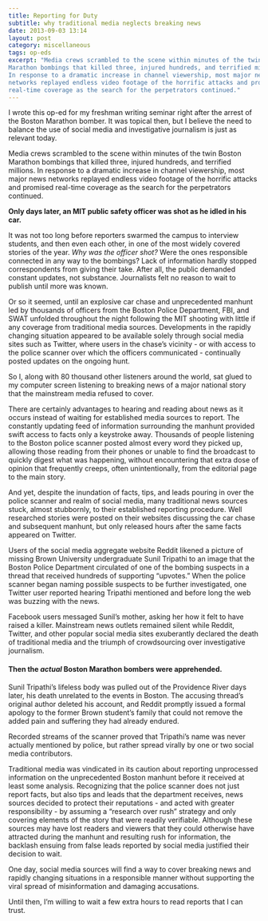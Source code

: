 ```yaml
---
title: Reporting for Duty
subtitle: why traditional media neglects breaking news
date: 2013-09-03 13:14
layout: post
category: miscellaneous
tags: op-eds
excerpt: "Media crews scrambled to the scene within minutes of the twin Boston 
Marathon bombings that killed three, injured hundreds, and terrified millions. 
In response to a dramatic increase in channel viewership, most major news 
networks replayed endless video footage of the horrific attacks and promised 
real-time coverage as the search for the perpetrators continued."
---
```


<p class="lead">I wrote this op-ed for my freshman writing seminar right after 
the arrest of the Boston Marathon bomber. It was topical then, but I believe 
the need to balance the use of social media and investigative journalism is 
just as relevant today.</p>

Media crews scrambled to the scene within minutes of the twin Boston Marathon 
bombings that killed three, injured hundreds, and terrified millions. In 
response to a dramatic increase in channel viewership, most major news 
networks replayed endless video footage of the horrific attacks and promised 
real-time coverage as the search for the perpetrators continued.

**Only days later, an MIT public safety officer was shot as he idled in his 
car.**

It was not too long before reporters swarmed the campus to interview students, 
and then even each other, in one of the most widely covered stories of the 
year. *Why was the officer shot?* Were the ones responsible connected in any 
way to the bombings? Lack of information hardly stopped correspondents from 
giving their take. After all, the public demanded constant updates, not 
substance. Journalists felt no reason to wait to publish until more was known.

<p class="has-pullquote" data-pullquote="I sat glued to my computer screen, 
listening to breaking news of a major national story that the mainstream media 
refused to cover.">Or so it seemed, until an explosive car chase and 
unprecedented manhunt led by thousands of officers from the Boston Police 
Department, FBI, and SWAT unfolded throughout the night following the MIT 
shooting with little if any coverage from traditional media sources. 
Developments in the rapidly changing situation appeared to be available solely 
through social media sites such as Twitter, where users in the chase’s 
vicinity - or with access to the police scanner over which the officers 
communicated - continually posted updates on the ongoing hunt.</p>

So I, along with 80 thousand other listeners around the world, sat glued to my 
computer screen listening to breaking news of a major national story that the 
mainstream media refused to cover.

There are certainly advantages to hearing and reading about news as it occurs 
instead of waiting for established media sources to report. The constantly 
updating feed of information surrounding the manhunt provided swift access to 
facts only a keystroke away. Thousands of people listening to the Boston 
police scanner posted almost every word they picked up, allowing those reading 
from their phones or unable to find the broadcast to quickly digest what was 
happening, without encountering that extra dose of opinion that frequently 
creeps, often unintentionally, from the editorial page to the main story.

And yet, despite the inundation of facts, tips, and leads pouring in over the 
police scanner and realm of social media, many traditional news sources stuck, 
almost stubbornly, to their established reporting procedure. Well researched 
stories were posted on their websites discussing the car chase and subsequent 
manhunt, but only released hours after the same facts appeared on Twitter.
 
<p class="has-pullquote pullquote-left" data-pullquote="Facebook users 
messaged Sunil’s mother, asking her how it felt to have raised a killer.">
Users of the social media aggregate website Reddit likened a picture of 
missing Brown University undergraduate Sunil Tripathi to an image that the 
Boston Police Department circulated of one of the bombing suspects in a 
thread that received hundreds of supporting “upvotes.” When the police scanner 
began naming possible suspects to be further investigated, one Twitter user 
reported hearing Tripathi mentioned and before long the web was buzzing with 
the news.</p>

Facebook users messaged Sunil’s mother, asking her how it felt to have raised 
a killer. Mainstream news outlets remained silent while Reddit, Twitter, and 
other popular social media sites exuberantly declared the death of traditional 
media and the triumph of crowdsourcing over investigative journalism.

#### Then the *actual* Boston Marathon bombers were apprehended. ####

Sunil Tripathi’s lifeless body was pulled out of the Providence River days 
later, his death unrelated to the events in Boston. The accusing thread’s 
original author deleted his account, and Reddit promptly issued a formal 
apology to the former Brown student’s family that could not remove the added 
pain and suffering they had already endured.

Recorded streams of the scanner proved that Tripathi’s name was never actually 
mentioned by police, but rather spread virally by one or two social media 
contributors.

Traditional media was vindicated in its caution about reporting unprocessed 
information on the unprecedented Boston manhunt before it received at least 
some analysis. Recognizing that the police scanner does not just report facts, 
but also tips and leads that the department receives, news sources decided to 
protect their reputations - and acted with greater responsibility - by 
assuming a “research over rush” strategy and only covering elements of the 
story that were readily verifiable. Although these sources may have lost 
readers and viewers that they could otherwise have attracted during the 
manhunt and resulting rush for information, the backlash ensuing from false 
leads reported by social media justified their decision to wait.

One day, social media sources will find a way to cover breaking news and 
rapidly changing situations in a responsible manner without supporting the 
viral spread of misinformation and damaging accusations.

Until then, I’m willing to wait a few extra hours to read reports that I can 
trust.